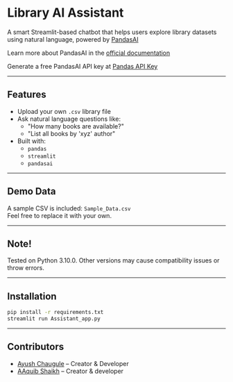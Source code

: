 # Library AI Assistant

A smart Streamlit-based chatbot that helps users explore library datasets using natural language, powered by [PandasAI](https://pandas-ai.com/)

Learn more about PandasAI in the [official documentation](https://docs.pandas-ai.com/)

Generate a free PandasAI API key at [Pandas API Key](https://app.pandabi.ai)

---

## Features

- Upload your own `.csv` library file
- Ask natural language questions like:
  - "How many books are available?"
  - "List all books by 'xyz' author"
- Built with:
  - `pandas`
  - `streamlit`
  - `pandasai`

---

## Demo Data

A sample CSV is included: `Sample_Data.csv`  
Feel free to replace it with your own.

---

## Note!
Tested on Python 3.10.0. 
Other versions may cause compatibility issues or throw errors.

---

## Installation

```bash
pip install -r requirements.txt
streamlit run Assistant_app.py
```

---

## Contributors

- [Ayush Chaugule](https://github.com/Ayush-Chaugule) – Creator & Developer  
- [AAquib Shaikh](https://github.com/aaquibshaikh001) – Creator & developer 







